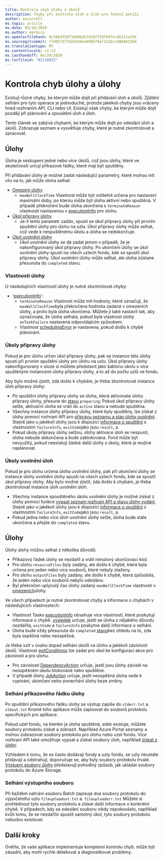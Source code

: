 ```yaml
---
title: Kontrola chyb úlohy a úkolů
description: Chyby při kontrole úloh a úloh pro řešení potíží
author: mscurrell
ms.topic: article
ms.date: 03/10/2019
ms.author: markscu
ms.openlocfilehash: 0c58bdf50f3e69b2b7d18f750f94fecdb512af85
ms.sourcegitcommit: f7d057377d2b1b8ee698579af151bcc0884b32b4
ms.translationtype: MT
ms.contentlocale: cs-CZ
ms.lasthandoff: 04/24/2020
ms.locfileid: "82116022"
---
```

# <a name="job-and-task-error-checking"></a>Kontrola chyb úlohy a úlohy

Existují různé chyby, ke kterým může dojít při přidávání úloh a úkolů. Zjištění selhání pro tyto operace je jednoduché, protože jakékoli chyby jsou vráceny hned rozhraním API, CLI nebo UI.  Existují však chyby, ke kterým může dojít později při plánování a spouštění úloh a úloh.

Tento článek se zabývá chybami, ke kterým může dojít po odeslání úloh a úkolů. Zobrazuje seznam a vysvětluje chyby, které je nutné zkontrolovat a zpracovat.

## <a name="jobs"></a>Úlohy

Úloha je seskupení jedné nebo více úkolů, což jsou úlohy, které ve skutečnosti určují příkazové řádky, které mají být spuštěny.

Při přidávání úlohy je možné zadat následující parametry, které mohou mít vliv na to, jak může úloha selhat:

- [Omezení úlohy](https://docs.microsoft.com/rest/api/batchservice/job/add#jobconstraints)
  - `maxWallClockTime` Vlastnost může být volitelně určena pro nastavení maximální doby, po kterou může být úloha aktivní nebo spuštěná. V případě překročení bude úloha ukončena s `terminateReason` vlastností nastavenou v [executionInfo](https://docs.microsoft.com/rest/api/batchservice/job/get#cloudjob) pro úlohu.
- [Úkol přípravy úlohy](https://docs.microsoft.com/rest/api/batchservice/job/add#jobpreparationtask)
  - Je-li tento parametr zadán, spustí se úkol přípravy úlohy při prvním spuštění úlohy pro úlohu na uzlu. Úkol přípravy úlohy může selhat, což vede k nespuštěnému úkolu a úloha se nedokončuje.
- [Úkol uvolnění úlohy](https://docs.microsoft.com/rest/api/batchservice/job/add#jobreleasetask)
  - Úkol uvolnění úlohy se dá zadat jenom v případě, že je nakonfigurovaný úkol přípravy úlohy. Po ukončení úlohy se úkol uvolnění úlohy spustí na všech uzlech fondu, kde se spustil úkol přípravy úlohy. Úkol uvolnění úlohy může selhat, ale úloha zůstane přesunuta do `completed` stavu.

### <a name="job-properties"></a>Vlastnosti úlohy

U následujících vlastností úlohy je nutné zkontrolovat chyby:

- '[executionInfo](https://docs.microsoft.com/rest/api/batchservice/job/get#jobexecutioninformation)':
  - `terminateReason` Vlastnost může mít hodnoty, které označují, že `maxWallClockTime`byla překročena hodnota zadaná v omezeních úlohy, a proto byla úloha ukončena. Můžete ji také nastavit tak, aby označovala, že úloha selhala, pokud byla vlastnost úlohy `onTaskFailure` nastavena odpovídajícím způsobem.
  - Vlastnost [schedulingError](https://docs.microsoft.com/rest/api/batchservice/job/get#jobschedulingerror) je nastavena, pokud došlo k chybě plánování.
 
### <a name="job-preparation-tasks"></a>Úkoly přípravy úlohy

Pokud je pro úlohu určen úkol přípravy úlohy, pak se instance této úlohy spustí při prvním spuštění úlohy pro úlohu na uzlu. Úkol přípravy úlohy nakonfigurovaný v úloze si můžete představit jako šablonu úkolu s více spuštěnými instancemi úlohy přípravy úlohy, a to až do počtu uzlů ve fondu.

Aby bylo možné zjistit, zda došlo k chybám, je třeba zkontrolovat instance úloh přípravy úlohy:
- Po spuštění úlohy přípravy úlohy se úloha, která aktivovala úlohu přípravy úlohy, přesune do [stavu](https://docs.microsoft.com/rest/api/batchservice/task/get#taskstate) `preparing`; Pokud úkol přípravy úlohy selže, aktivační úloha se vrátí do `active` stavu a nebude spuštěna.  
- Všechny instance úlohy přípravy úlohy, které byly spuštěny, lze získat z úlohy pomocí rozhraní API pro [přípravu seznamu a stav úlohy uvolnění](https://docs.microsoft.com/rest/api/batchservice/job/listpreparationandreleasetaskstatus) . Stejně jako u jakékoli úlohy jsou k dispozici [informace o spuštění](https://docs.microsoft.com/rest/api/batchservice/job/listpreparationandreleasetaskstatus#jobpreparationandreleasetaskexecutioninformation) s vlastnostmi `failureInfo`, `exitCode`jako jsou `result`, a.
- Pokud úkoly přípravy úlohy selžou, úlohy aktivace úloh se nespustí, úloha nebude dokončena a bude zablokována. Fond může být nevyužitý, pokud neexistují žádné další úlohy s úkoly, které je možné naplánovat.

### <a name="job-release-tasks"></a>Úkoly uvolnění úloh

Pokud je pro úlohu určena úloha uvolnění úlohy, pak při ukončení úlohy se instance úlohy uvolnění úlohy spustí na všech uzlech fondu, kde se spustil úkol přípravy úlohy.  Aby bylo možné zjistit, zda došlo k chybám, je třeba zkontrolovat instance úloh uvolnění úloh.
- Všechny instance spouštěného úkolu uvolnění úlohy je možné získat z úlohy pomocí funkce [vypsat seznam rozhraní API a stavu úlohy vydání](https://docs.microsoft.com/rest/api/batchservice/job/listpreparationandreleasetaskstatus). Stejně jako u jakékoli úlohy jsou k dispozici [informace o spuštění](https://docs.microsoft.com/rest/api/batchservice/job/listpreparationandreleasetaskstatus#jobpreparationandreleasetaskexecutioninformation) s vlastnostmi `failureInfo`, `exitCode`jako jsou `result`, a.
- Pokud jedna nebo více úloh uvolnění úlohy selže, úloha bude stále ukončena a přejde do `completed` stavu.

## <a name="tasks"></a>Úlohy

Úlohy úlohy můžou selhat z několika důvodů:

- Příkazový řádek úlohy se nezdařil a vrátí nenulový ukončovací kód.
- Pro úlohu `resourceFiles` byly zadány, ale došlo k chybě, která byla určena pro jeden nebo více souborů, které nebyly staženy.
- Pro úlohu `outputFiles` byly zadány, ale došlo k chybě, která způsobila, že jeden nebo více souborů nebylo odesláno.
- Byl překročen uplynulý čas úlohy zadaný `maxWallClockTime` vlastností v [omezeních](https://docs.microsoft.com/rest/api/batchservice/task/add#taskconstraints)úlohy.

Ve všech případech je nutné zkontrolovat chyby a informace o chybách v následujících vlastnostech:
- Vlastnost Tasks [executionInfo](https://docs.microsoft.com/rest/api/batchservice/task/get#taskexecutioninformation) obsahuje více vlastností, které poskytují informace o chybě. [výsledek](https://docs.microsoft.com/rest/api/batchservice/task/get#taskexecutionresult) určuje, jestli se úloha z nějakého důvodu nezdařila, `exitCode` a `failureInfo` poskytne další informace o selhání.
- Úloha bude vždy přesunuta do `completed` [stavu](https://docs.microsoft.com/rest/api/batchservice/task/get#taskstate)bez ohledu na to, zda byla úspěšná nebo neúspěšná.

Je třeba vzít v úvahu dopad selhání úkolů na úlohu a jakékoli závislosti úkolů.  Vlastnost [exitConditions](https://docs.microsoft.com/rest/api/batchservice/task/add#exitconditions) lze zadat pro úkol ke konfiguraci akce pro závislosti a pro úlohu.
- Pro závislosti [DependencyAction](https://docs.microsoft.com/rest/api/batchservice/task/add#dependencyaction) určuje, jestli jsou úlohy závislé na neúspěšném úkolu blokované nebo spuštěné.
- V případě úlohy [JobAction](https://docs.microsoft.com/rest/api/batchservice/task/add#jobaction) určuje, jestli neúspěšná úloha vede k vypínání, ukončení nebo ponechání úlohy beze změny.

### <a name="task-command-line-failures"></a>Selhání příkazového řádku úlohy

Po spuštění příkazového řádku úlohy se výstup zapíše do `stderr.txt` a. `stdout.txt` Kromě toho aplikace může zapisovat do souborů protokolu specifických pro aplikace.

Pokud uzel fondu, na kterém je úloha spuštěná, stále existuje, můžete soubory protokolu získat a zobrazit. Například Azure Portal seznamy a mohou zobrazovat soubory protokolu pro úlohu nebo uzel fondu. Více rozhraní API také umožňuje vypsat a získat soubory úloh, například [získat z úlohy](https://docs.microsoft.com/rest/api/batchservice/file/getfromtask).

Vzhledem k tomu, že se často dodávají fondy a uzly fondu, se uzly neustále přidávají a odstraňují, doporučuje se, aby byly soubory protokolu trvalé. [Výstupní soubory úlohy](https://docs.microsoft.com/azure/batch/batch-task-output-files) představují pohodlný způsob, jak ukládat soubory protokolu do Azure Storage.

### <a name="output-file-failures"></a>Selhání výstupního souboru
Při každém nahrání souboru Batch zapisuje dva soubory protokolu do výpočetního uzlu `fileuploadout.txt` a. `fileuploaderr.txt` Můžete si prohlédnout tyto soubory protokolu a získat další informace o konkrétní chybě. V případech, kdy se odeslání souboru nikdy nepokoušelo, například kvůli tomu, že se nezdařilo spustit samotný úkol, tyto soubory protokolu nebudou existovat.  

## <a name="next-steps"></a>Další kroky

Ověřte, že vaše aplikace implementuje komplexní kontrolu chyb. může být zásadní, aby mohl rychle detekovat a diagnostikovat problémy.

